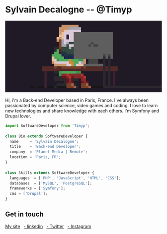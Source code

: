 <h1 valign="middle">Sylvain Decalogne -- @Timyp</h1>

![Screenshot](img.png)

Hi, i'm a Back-end Developer based in Paris, France. I've always been passionated by computer science, video games and coding.
I love to learn new technologies and share knowledge with each others. I'm Symfony and Drupal lover.

```js
import SoftwareDeveloper from 'Timyp';

class Bio extends SoftwareDeveloper {
  name     = 'Sylvain Decalogne';
  title    = 'Back-end Developer';
  company  = 'Planet Media | Remote';
  location = 'Paris, FR';
}

class Skills extends SoftwareDeveloper {
  languages  = ['PHP', 'JavaScript', 'HTML', 'CSS'];
  databases  = ['MySQL', 'PostgreSQL'];
  frameworks = ['Symfony'];
  cms = ['Drupal'];
}
```

<div>
<h2>Get in touch</h2> 
<a href="http://sylvaindecalogne.fr"> My site</a>&nbsp;&nbsp;
<a href="https://fr.linkedin.com/in/sylvaindecalogne">- linkedin</a>&nbsp;&nbsp;
<a href="https://twitter.com/sylvaintimy">- Twitter</a>&nbsp;&nbsp;
<a href="https://www.instagram.com/timyp/">- Instagram</a>&nbsp;&nbsp;
</div>
